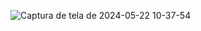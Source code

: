 ![Captura de tela de 2024-05-22 10-37-54](https://github.com/CalebeBirer/project_ionic_createdb/assets/90878309/bca059b1-6b7b-44ba-a779-df003f517783)
